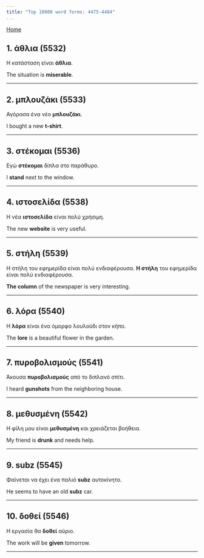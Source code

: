 ```yaml
---
title: "Top 10000 word forms: 4475-4484"
...
```


[Home](./) 

## 1. άθλια (5532)

Η κατάσταση είναι **άθλια**.

The situation is **miserable**.

---

## 2. μπλουζάκι (5533)

Αγόρασα ένα νέο **μπλουζάκι**.  

I bought a new **t-shirt**.

---

## 3. στέκομαι (5536)

Εγώ **στέκομαι** δίπλα στο παράθυρο.  

I **stand** next to the window.

---

## 4. ιστοσελίδα (5538)

Η νέα **ιστοσελίδα** είναι πολύ χρήσιμη.  

The new **website** is very useful.

---

## 5. στήλη (5539)

Η στήλη του εφημερίδα είναι πολύ ενδιαφέρουσα. **Η στήλη** του εφημερίδα είναι πολύ ενδιαφέρουσα. 

**The column** of the newspaper is very interesting.

---

## 6. λόρα (5540)

Η **λόρα** είναι ένα όμορφο λουλούδι στον κήπο.  

The **lore** is a beautiful flower in the garden.

---

## 7. πυροβολισμούς (5541)

Άκουσα **πυροβολισμούς** από το διπλανό σπίτι.  

I heard **gunshots** from the neighboring house.

---

## 8. μεθυσμένη (5542)

Η φίλη μου είναι **μεθυσμένη** και χρειάζεται βοήθεια.  

My friend is **drunk** and needs help.

---

## 9. subz (5545)

Φαίνεται να έχει ένα παλιό **subz** αυτοκίνητο. 

He seems to have an old **subz** car.

---

## 10. δοθεί (5546)

Η εργασία θα **δοθεί** αύριο.  

The work will be **given** tomorrow.

---

